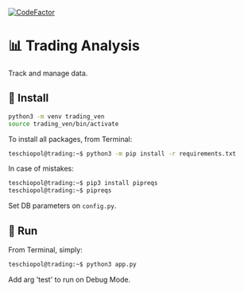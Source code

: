 [![CodeFactor](https://www.codefactor.io/repository/github/teschiopol/tradinganalysis/badge)](https://www.codefactor.io/repository/github/teschiopol/tradinganalysis)

# 📊 Trading Analysis

Track and manage data.

## 💾 Install

```bash 
python3 -m venv trading_ven   
source trading_ven/bin/activate 
```

To install all packages, from Terminal:

```bash 
teschiopol@trading:~$ python3 -m pip install -r requirements.txt
```

In case of mistakes:

```bash 
teschiopol@trading:~$ pip3 install pipreqs
teschiopol@trading:~$ pipreqs
```

Set DB parameters on ```config.py```.

## 🔌 Run

From Terminal, simply:

```bash 
teschiopol@trading:~$ python3 app.py
```

Add arg 'test' to run on Debug Mode.
